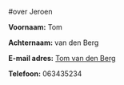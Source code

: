 

#over Jeroen

**Voornaam:** Tom

**Achternaam:** van den Berg

**E-mail adres:** [Tom van den Berg](tomtomistomtom@gmail.com)

**Telefoon:** 063435234
